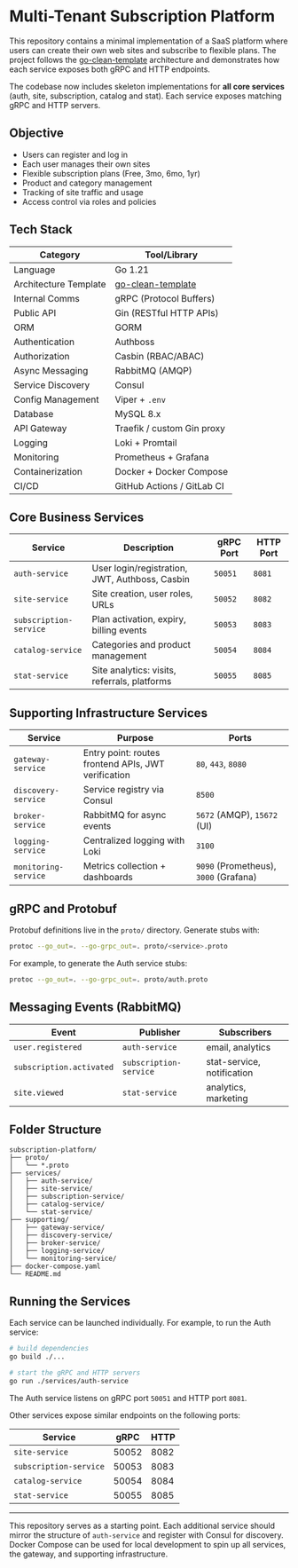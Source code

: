 # Multi-Tenant Subscription Platform

This repository contains a minimal implementation of a SaaS platform where users can create their own web sites and subscribe to flexible plans. The project follows the [go-clean-template](https://github.com/evrone/go-clean-template) architecture and demonstrates how each service exposes both gRPC and HTTP endpoints.

The codebase now includes skeleton implementations for **all core services** (auth, site, subscription, catalog and stat). Each service exposes matching gRPC and HTTP servers.

## Objective

* Users can register and log in
* Each user manages their own sites
* Flexible subscription plans (Free, 3mo, 6mo, 1yr)
* Product and category management
* Tracking of site traffic and usage
* Access control via roles and policies

## Tech Stack

| Category              | Tool/Library                                                       |
| --------------------- | ------------------------------------------------------------------ |
| Language              | Go 1.21                                                            |
| Architecture Template | [go-clean-template](https://github.com/evrone/go-clean-template)   |
| Internal Comms        | gRPC (Protocol Buffers)                                            |
| Public API            | Gin (RESTful HTTP APIs)                                            |
| ORM                   | GORM                                                               |
| Authentication        | Authboss                                                           |
| Authorization         | Casbin (RBAC/ABAC)                                                 |
| Async Messaging       | RabbitMQ (AMQP)                                                    |
| Service Discovery     | Consul                                                             |
| Config Management     | Viper + `.env`                                                     |
| Database              | MySQL 8.x                                                          |
| API Gateway           | Traefik / custom Gin proxy                                         |
| Logging               | Loki + Promtail                                                    |
| Monitoring            | Prometheus + Grafana                                               |
| Containerization      | Docker + Docker Compose                                            |
| CI/CD                 | GitHub Actions / GitLab CI                                         |

## Core Business Services

| Service                | Description                                    | gRPC Port | HTTP Port |
| ---------------------- | ---------------------------------------------- | --------- | --------- |
| `auth-service`         | User login/registration, JWT, Authboss, Casbin | `50051`   | `8081`    |
| `site-service`         | Site creation, user roles, URLs                | `50052`   | `8082`    |
| `subscription-service` | Plan activation, expiry, billing events        | `50053`   | `8083`    |
| `catalog-service`      | Categories and product management              | `50054`   | `8084`    |
| `stat-service`         | Site analytics: visits, referrals, platforms   | `50055`   | `8085`    |

## Supporting Infrastructure Services

| Service              | Purpose                                             | Ports                                 |
| -------------------- | --------------------------------------------------- | ------------------------------------- |
| `gateway-service`    | Entry point: routes frontend APIs, JWT verification | `80`, `443`, `8080`                   |
| `discovery-service`  | Service registry via Consul                         | `8500`                                |
| `broker-service`     | RabbitMQ for async events                           | `5672` (AMQP), `15672` (UI)           |
| `logging-service`    | Centralized logging with Loki                       | `3100`                                |
| `monitoring-service` | Metrics collection + dashboards                     | `9090` (Prometheus), `3000` (Grafana) |

## gRPC and Protobuf

Protobuf definitions live in the `proto/` directory. Generate stubs with:

```bash
protoc --go_out=. --go-grpc_out=. proto/<service>.proto
```

For example, to generate the Auth service stubs:

```bash
protoc --go_out=. --go-grpc_out=. proto/auth.proto
```

## Messaging Events (RabbitMQ)

| Event                    | Publisher              | Subscribers                |
| ------------------------ | ---------------------- | -------------------------- |
| `user.registered`        | `auth-service`         | email, analytics           |
| `subscription.activated` | `subscription-service` | stat-service, notification |
| `site.viewed`            | `stat-service`         | analytics, marketing       |

## Folder Structure

```
subscription-platform/
├── proto/
│   └── *.proto
├── services/
│   ├── auth-service/
│   ├── site-service/
│   ├── subscription-service/
│   ├── catalog-service/
│   └── stat-service/
├── supporting/
│   ├── gateway-service/
│   ├── discovery-service/
│   ├── broker-service/
│   ├── logging-service/
│   └── monitoring-service/
├── docker-compose.yaml
└── README.md
```

## Running the Services

Each service can be launched individually. For example, to run the Auth service:

```bash
# build dependencies
go build ./...

# start the gRPC and HTTP servers
go run ./services/auth-service
```

The Auth service listens on gRPC port `50051` and HTTP port `8081`.

Other services expose similar endpoints on the following ports:

| Service                | gRPC | HTTP |
|------------------------|------|------|
| `site-service`         | 50052 | 8082 |
| `subscription-service` | 50053 | 8083 |
| `catalog-service`      | 50054 | 8084 |
| `stat-service`         | 50055 | 8085 |

---

This repository serves as a starting point. Each additional service should mirror the structure of `auth-service` and register with Consul for discovery. Docker Compose can be used for local development to spin up all services, the gateway, and supporting infrastructure.
